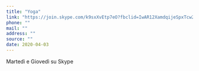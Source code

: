 ```yaml
---
title: "Yoga"
link: "https://join.skype.com/k9sxXvEtp7eO?fbclid=IwAR12XamdqijeSpxTcw2fP3W6f586h2DKa_LPzZZ-p1ucbSkYBLMiIhnRkmw"
phone: ""
mail: ""
address: ""
source: ""
date: 2020-04-03
---
```


Martedì e Giovedì su Skype
